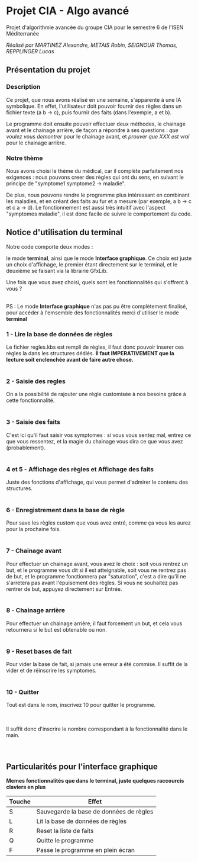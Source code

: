 # Projet CIA - Algo avancé
Projet d'algorithmie avancée du groupe CIA pour le semestre 6 de l'ISEN Méditerranée

*Réalisé par MARTINEZ Alexandre, METAIS Robin, SEIGNOUR Thomas, REPPLINGER Lucas*


## Présentation du projet
### Description 

Ce projet, que nous avons réalisé en une semaine, s'apparente à une IA symbolique. En effet, l'utilisateur doit pouvoir fournir des règles dans un fichier texte (a b -> c), puis fournir des faits (dans l'exemple, a et b). 

Le programme doit ensuite pouvoir effectuer deux méthodes, le chainage avant et le chainage arrière, de façon a répondre à ses questions : *que voulez vous demontrer* pour le chainage avant, et *prouver que XXX est vrai* pour le chainage arrière.


### Notre thème

Nous avons choisi le thème du médical, car il complète parfaitement nos exigences : nous pouvons creer des règles qui ont du sens, en suivant le principe de "symptome1 symptome2 -> maladie". 

De plus, nous pouvons rendre le programme plus intéressant en combinant les maladies, et en créant des faits au fur et a mesure (par exemple, a b -> c et c a -> d). Le fonctionnement est aussi très intuitif avec l'aspect "symptomes maladie", il est donc facile de suivre le comportement du code.

## Notice d'utilisation du terminal

Notre code comporte deux modes : 

le mode **terminal**, ainsi que le mode **Interface graphique**. Ce choix est juste un choix d'affichage, le premier étant directement sur le terminal, et le deuxième se faisant via la librairie GfxLib.

Une fois que vous avez choisi, quels sont les fonctionnalités qui s'offrent à vous ?<br><br>


PS : Le mode **Interface graphique** n'as pas pu être complètement finalisé, pour accéder à l'emsemble des fonctionnalités merci d'utiliser le mode **terminal**


### 1 - Lire la base de données de règles

Le fichier regles.kbs est rempli de règles, il faut donc pouvoir inserer ces règles la dans les structures dédiés. **Il faut IMPERATIVEMENT que la lecture soit enclenchée avant de faire autre chose.**<br><br>


### 2 - Saisie des regles

On a la possibilité de rajouter une règle customisée à nos besoins grâce à cette fonctionnalité. <br><br>


### 3 - Saisie des faits

C'est ici qu'il faut saisir vos symptomes : si vous vous sentez mal, entrez ce que vous ressentez, et la magie du chainage vous dira ce que vous avez (probablement).<br><br>


### 4 et 5 - Affichage des règles et Affichage des faits

Juste des fonctions d'affichage, qui vous permet d'admirer le contenu des structures.<br><br>


### 6 - Enregistrement dans la base de règle 

Pour save les règles custom que vous avez entré, comme ça vous les aurez pour la prochaine fois.<br><br>

### 7 - Chainage avant

Pour effectuer un chainage avant, vous avez le choix : soit vous rentrez un but, et le programme vous dit si il est atteignable, soit vous ne rentrez pas de but, et le programme fonctionnera par "saturation", c'est a dire qu'il ne s'arretera pas avant l'épuisement des règles. Si vous ne souhaitez pas rentrer de but, appuyez directement sur Entrée.<br><br>

### 8 - Chainage arrière

Pour effectuer un chainage arrière, il faut forcement un but, et cela vous retournera si le but est obtenable ou non.<br><br>

### 9 - Reset bases de fait

Pour vider la base de fait, si jamais une erreur a été commise. Il suffit de la vider et de réinscrire les symptomes.<br><br>

### 10 - Quitter

Tout est dans le nom, inscrivez 10 pour quitter le programme.<br><br><br>




Il suffit donc d'inscrire le nombre correspondant à la fonctionnalité dans le main.<br><br><br>



## Particularités pour l'interface graphique

**Memes fonctionnalités que dans le terminal, juste quelques raccourcis claviers en plus**


| Touche | Effet                                                  |
|--------|--------------------------------------------------------|
| S      | Sauvegarde la base de données de règles                |
| L      | Lit la base de données de règles                       |
| R      | Reset la liste de faits                                |
| Q      | Quitte le programme                                    |
| F      | Passe le programme en plein écran                      |


